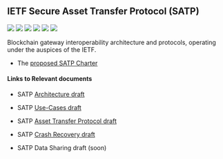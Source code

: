 ## IETF Secure Asset Transfer Protocol (SATP)
![](https://img.shields.io/github/issues/CxSci/IETF-SATP) ![](https://img.shields.io/github/issues-raw/CxSci/IETF-SATP/help%20wanted) ![](https://img.shields.io/github/forks/CxSci/IETF-SATP) ![](https://img.shields.io/github/stars/CxSci/IETF-SATP)
![](https://img.shields.io/github/license/CxSci/IETF-SATP) ![](https://img.shields.io/github/v/release/CxSci/IETF-SATP)

 Blockchain gateway interoperability architecture and protocols, operating under the auspices of the IETF.


- The [proposed SATP Charter](https://github.com/CxSci/IETF-SATP/blob/main/charter/satp-charter.md)

#### Links to Relevant documents

- SATP [Architecture draft](https://datatracker.ietf.org/doc/draft-hardjono-sat-architecture/)

- SATP [Use-Cases draft](https://datatracker.ietf.org/doc/draft-ramakrishna-sat-use-cases/)

- SATP [Asset Transfer Protocol draft](https://datatracker.ietf.org/doc/draft-hargreaves-sat-core/)

- SATP [Crash Recovery draft](https://datatracker.ietf.org/doc/draft-belchior-gateway-recovery/)

- SATP Data Sharing draft (soon)

